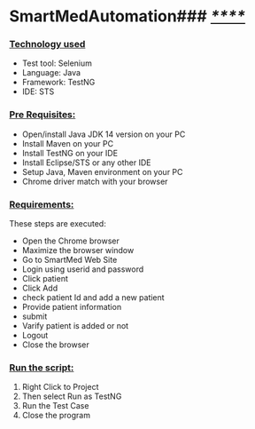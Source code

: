 # SmartMedAutomation### [_****_](url)

### **[Technology used](url)**
- Test tool: Selenium
- Language: Java
- Framework: TestNG
- IDE: STS

### **[Pre Requisites:](url)**
- Open/install Java JDK 14 version on your PC
- Install Maven on your PC
- Install TestNG on your IDE
- Install Eclipse/STS or any other IDE
- Setup Java, Maven environment on your PC
- Chrome driver match with your browser

### **[Requirements:](url)**
These steps are executed:

- Open the Chrome browser
- Maximize the browser window
- Go to  SmartMed Web Site
- Login using userid and password
- Click patient
- Click Add 
- check patient Id and add a new patient
- Provide patient information
- submit 
- Varify patient is added or not
- Logout
- Close the browser

### **[Run the script:](url)**

1. Right Click to Project 
2. Then select Run as TestNG
3. Run the Test Case
4. Close the program
